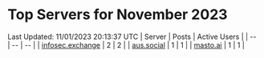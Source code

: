# Top Servers for November 2023
Last Updated: 11/01/2023 20:13:37 UTC
| Server | Posts | Active Users |
| -- | -- | -- |
| [infosec.exchange](https://infosec.exchange/tags/PowerShell) | 2 | 2 |
| [aus.social](https://aus.social/tags/PowerShell) | 1 | 1 |
| [masto.ai](https://masto.ai/tags/PowerShell) | 1 | 1 |

